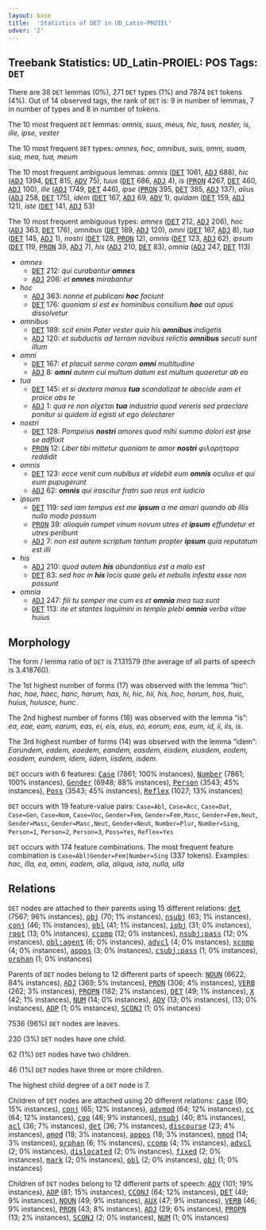 ```yaml
---
layout: base
title:  'Statistics of DET in UD_Latin-PROIEL'
udver: '2'
---
```


## Treebank Statistics: UD_Latin-PROIEL: POS Tags: `DET`

There are 38 `DET` lemmas (0%), 271 `DET` types (1%) and 7874 `DET` tokens (4%).
Out of 14 observed tags, the rank of `DET` is: 9 in number of lemmas, 7 in number of types and 8 in number of tokens.

The 10 most frequent `DET` lemmas: <em>omnis, suus, meus, hic, tuus, noster, is, ille, ipse, vester</em>

The 10 most frequent `DET` types:  <em>omnes, hoc, omnibus, suis, omni, suam, sua, mea, tua, meum</em>

The 10 most frequent ambiguous lemmas: <em>omnis</em> (<tt><a href="la_proiel-pos-DET.html">DET</a></tt> 1061, <tt><a href="la_proiel-pos-ADJ.html">ADJ</a></tt> 688), <em>hic</em> (<tt><a href="la_proiel-pos-ADJ.html">ADJ</a></tt> 1394, <tt><a href="la_proiel-pos-DET.html">DET</a></tt> 815, <tt><a href="la_proiel-pos-ADV.html">ADV</a></tt> 75), <em>tuus</em> (<tt><a href="la_proiel-pos-DET.html">DET</a></tt> 686, <tt><a href="la_proiel-pos-ADJ.html">ADJ</a></tt> 4), <em>is</em> (<tt><a href="la_proiel-pos-PRON.html">PRON</a></tt> 4267, <tt><a href="la_proiel-pos-DET.html">DET</a></tt> 460, <tt><a href="la_proiel-pos-ADJ.html">ADJ</a></tt> 100), <em>ille</em> (<tt><a href="la_proiel-pos-ADJ.html">ADJ</a></tt> 1749, <tt><a href="la_proiel-pos-DET.html">DET</a></tt> 446), <em>ipse</em> (<tt><a href="la_proiel-pos-PRON.html">PRON</a></tt> 395, <tt><a href="la_proiel-pos-DET.html">DET</a></tt> 385, <tt><a href="la_proiel-pos-ADJ.html">ADJ</a></tt> 137), <em>alius</em> (<tt><a href="la_proiel-pos-ADJ.html">ADJ</a></tt> 258, <tt><a href="la_proiel-pos-DET.html">DET</a></tt> 175), <em>idem</em> (<tt><a href="la_proiel-pos-DET.html">DET</a></tt> 167, <tt><a href="la_proiel-pos-ADJ.html">ADJ</a></tt> 69, <tt><a href="la_proiel-pos-ADV.html">ADV</a></tt> 1), <em>quidam</em> (<tt><a href="la_proiel-pos-DET.html">DET</a></tt> 159, <tt><a href="la_proiel-pos-ADJ.html">ADJ</a></tt> 121), <em>iste</em> (<tt><a href="la_proiel-pos-DET.html">DET</a></tt> 141, <tt><a href="la_proiel-pos-ADJ.html">ADJ</a></tt> 53)

The 10 most frequent ambiguous types:  <em>omnes</em> (<tt><a href="la_proiel-pos-DET.html">DET</a></tt> 212, <tt><a href="la_proiel-pos-ADJ.html">ADJ</a></tt> 206), <em>hoc</em> (<tt><a href="la_proiel-pos-ADJ.html">ADJ</a></tt> 363, <tt><a href="la_proiel-pos-DET.html">DET</a></tt> 176), <em>omnibus</em> (<tt><a href="la_proiel-pos-DET.html">DET</a></tt> 189, <tt><a href="la_proiel-pos-ADJ.html">ADJ</a></tt> 120), <em>omni</em> (<tt><a href="la_proiel-pos-DET.html">DET</a></tt> 167, <tt><a href="la_proiel-pos-ADJ.html">ADJ</a></tt> 8), <em>tua</em> (<tt><a href="la_proiel-pos-DET.html">DET</a></tt> 145, <tt><a href="la_proiel-pos-ADJ.html">ADJ</a></tt> 1), <em>nostri</em> (<tt><a href="la_proiel-pos-DET.html">DET</a></tt> 128, <tt><a href="la_proiel-pos-PRON.html">PRON</a></tt> 12), <em>omnis</em> (<tt><a href="la_proiel-pos-DET.html">DET</a></tt> 123, <tt><a href="la_proiel-pos-ADJ.html">ADJ</a></tt> 62), <em>ipsum</em> (<tt><a href="la_proiel-pos-DET.html">DET</a></tt> 119, <tt><a href="la_proiel-pos-PRON.html">PRON</a></tt> 39, <tt><a href="la_proiel-pos-ADJ.html">ADJ</a></tt> 7), <em>his</em> (<tt><a href="la_proiel-pos-ADJ.html">ADJ</a></tt> 210, <tt><a href="la_proiel-pos-DET.html">DET</a></tt> 83), <em>omnia</em> (<tt><a href="la_proiel-pos-ADJ.html">ADJ</a></tt> 247, <tt><a href="la_proiel-pos-DET.html">DET</a></tt> 113)


* <em>omnes</em>
  * <tt><a href="la_proiel-pos-DET.html">DET</a></tt> 212: <em>qui curabantur <b>omnes</b></em>
  * <tt><a href="la_proiel-pos-ADJ.html">ADJ</a></tt> 206: <em>et <b>omnes</b> mirabantur</em>
* <em>hoc</em>
  * <tt><a href="la_proiel-pos-ADJ.html">ADJ</a></tt> 363: <em>nonne et publicani <b>hoc</b> faciunt</em>
  * <tt><a href="la_proiel-pos-DET.html">DET</a></tt> 176: <em>quoniam si est ex hominibus consilium <b>hoc</b> aut opus dissolvetur</em>
* <em>omnibus</em>
  * <tt><a href="la_proiel-pos-DET.html">DET</a></tt> 189: <em>scit enim Pater vester quia his <b>omnibus</b> indigetis</em>
  * <tt><a href="la_proiel-pos-ADJ.html">ADJ</a></tt> 120: <em>et subductis ad terram navibus relictis <b>omnibus</b> secuti sunt illum</em>
* <em>omni</em>
  * <tt><a href="la_proiel-pos-DET.html">DET</a></tt> 167: <em>et placuit sermo coram <b>omni</b> multitudine</em>
  * <tt><a href="la_proiel-pos-ADJ.html">ADJ</a></tt> 8: <em><b>omni</b> autem cui multum datum est multum quaeretur ab eo</em>
* <em>tua</em>
  * <tt><a href="la_proiel-pos-DET.html">DET</a></tt> 145: <em>et si dextera manus <b>tua</b> scandalizat te abscide eam et proice abs te</em>
  * <tt><a href="la_proiel-pos-ADJ.html">ADJ</a></tt> 1: <em>qua re non οἴχεται <b>tua</b> industria quod vereris sed praeclare ponitur si quidem id egisti ut ego delectarer</em>
* <em>nostri</em>
  * <tt><a href="la_proiel-pos-DET.html">DET</a></tt> 128: <em>Pompeius <b>nostri</b> amores quod mihi summo dolori est ipse se adflixit</em>
  * <tt><a href="la_proiel-pos-PRON.html">PRON</a></tt> 12: <em>Liber tibi mittetur quoniam te amor <b>nostri</b> φιλορήτορα reddidit</em>
* <em>omnis</em>
  * <tt><a href="la_proiel-pos-DET.html">DET</a></tt> 123: <em>ecce venit cum nubibus et videbit eum <b>omnis</b> oculus et qui eum pupugerunt</em>
  * <tt><a href="la_proiel-pos-ADJ.html">ADJ</a></tt> 62: <em><b>omnis</b> qui irascitur fratri suo reus erit iudicio</em>
* <em>ipsum</em>
  * <tt><a href="la_proiel-pos-DET.html">DET</a></tt> 119: <em>sed iam tempus est me <b>ipsum</b> a me amari quando ab illis nullo modo possum</em>
  * <tt><a href="la_proiel-pos-PRON.html">PRON</a></tt> 39: <em>alioquin rumpet vinum novum utres et <b>ipsum</b> effundetur et utres peribunt</em>
  * <tt><a href="la_proiel-pos-ADJ.html">ADJ</a></tt> 7: <em>non est autem scriptum tantum propter <b>ipsum</b> quia reputatum est illi</em>
* <em>his</em>
  * <tt><a href="la_proiel-pos-ADJ.html">ADJ</a></tt> 210: <em>quod autem <b>his</b> abundantius est a malo est</em>
  * <tt><a href="la_proiel-pos-DET.html">DET</a></tt> 83: <em>sed hoc in <b>his</b> locis quae gelu et nebulis infesta esse non possunt</em>
* <em>omnia</em>
  * <tt><a href="la_proiel-pos-ADJ.html">ADJ</a></tt> 247: <em>fili tu semper me cum es et <b>omnia</b> mea tua sunt</em>
  * <tt><a href="la_proiel-pos-DET.html">DET</a></tt> 113: <em>ite et stantes loquimini in templo plebi <b>omnia</b> verba vitae huius</em>

## Morphology

The form / lemma ratio of `DET` is 7.131579 (the average of all parts of speech is 3.418760).

The 1st highest number of forms (17) was observed with the lemma “hic”: <em>hac, hae, haec, hanc, harum, has, hi, hic, hii, his, hoc, horum, hos, huic, huius, huiusce, hunc</em>.

The 2nd highest number of forms (16) was observed with the lemma “is”: <em>ea, eae, eam, earum, eas, ei, eis, eius, eo, eorum, eos, eum, id, ii, iis, is</em>.

The 3rd highest number of forms (14) was observed with the lemma “idem”: <em>Eorundem, eadem, eaedem, eandem, easdem, eisdem, eiusdem, eodem, eosdem, eundem, idem, iidem, iisdem, isdem</em>.

`DET` occurs with 6 features: <tt><a href="la_proiel-feat-Case.html">Case</a></tt> (7861; 100% instances), <tt><a href="la_proiel-feat-Number.html">Number</a></tt> (7861; 100% instances), <tt><a href="la_proiel-feat-Gender.html">Gender</a></tt> (6948; 88% instances), <tt><a href="la_proiel-feat-Person.html">Person</a></tt> (3543; 45% instances), <tt><a href="la_proiel-feat-Poss.html">Poss</a></tt> (3543; 45% instances), <tt><a href="la_proiel-feat-Reflex.html">Reflex</a></tt> (1027; 13% instances)

`DET` occurs with 19 feature-value pairs: `Case=Abl`, `Case=Acc`, `Case=Dat`, `Case=Gen`, `Case=Nom`, `Case=Voc`, `Gender=Fem`, `Gender=Fem,Masc`, `Gender=Fem,Neut`, `Gender=Masc`, `Gender=Masc,Neut`, `Gender=Neut`, `Number=Plur`, `Number=Sing`, `Person=1`, `Person=2`, `Person=3`, `Poss=Yes`, `Reflex=Yes`

`DET` occurs with 174 feature combinations.
The most frequent feature combination is `Case=Abl|Gender=Fem|Number=Sing` (337 tokens).
Examples: <em>hac, illa, ea, omni, eadem, alia, aliqua, ista, nulla, ulla</em>


## Relations

`DET` nodes are attached to their parents using 15 different relations: <tt><a href="la_proiel-dep-det.html">det</a></tt> (7567; 96% instances), <tt><a href="la_proiel-dep-obj.html">obj</a></tt> (70; 1% instances), <tt><a href="la_proiel-dep-nsubj.html">nsubj</a></tt> (63; 1% instances), <tt><a href="la_proiel-dep-conj.html">conj</a></tt> (46; 1% instances), <tt><a href="la_proiel-dep-obl.html">obl</a></tt> (41; 1% instances), <tt><a href="la_proiel-dep-iobj.html">iobj</a></tt> (31; 0% instances), <tt><a href="la_proiel-dep-root.html">root</a></tt> (13; 0% instances), <tt><a href="la_proiel-dep-ccomp.html">ccomp</a></tt> (12; 0% instances), <tt><a href="la_proiel-dep-nsubj-pass.html">nsubj:pass</a></tt> (12; 0% instances), <tt><a href="la_proiel-dep-obl-agent.html">obl:agent</a></tt> (6; 0% instances), <tt><a href="la_proiel-dep-advcl.html">advcl</a></tt> (4; 0% instances), <tt><a href="la_proiel-dep-xcomp.html">xcomp</a></tt> (4; 0% instances), <tt><a href="la_proiel-dep-appos.html">appos</a></tt> (3; 0% instances), <tt><a href="la_proiel-dep-csubj-pass.html">csubj:pass</a></tt> (1; 0% instances), <tt><a href="la_proiel-dep-orphan.html">orphan</a></tt> (1; 0% instances)

Parents of `DET` nodes belong to 12 different parts of speech: <tt><a href="la_proiel-pos-NOUN.html">NOUN</a></tt> (6622; 84% instances), <tt><a href="la_proiel-pos-ADJ.html">ADJ</a></tt> (369; 5% instances), <tt><a href="la_proiel-pos-PRON.html">PRON</a></tt> (306; 4% instances), <tt><a href="la_proiel-pos-VERB.html">VERB</a></tt> (262; 3% instances), <tt><a href="la_proiel-pos-PROPN.html">PROPN</a></tt> (182; 2% instances), <tt><a href="la_proiel-pos-DET.html">DET</a></tt> (49; 1% instances), <tt><a href="la_proiel-pos-X.html">X</a></tt> (42; 1% instances), <tt><a href="la_proiel-pos-NUM.html">NUM</a></tt> (14; 0% instances), <tt><a href="la_proiel-pos-ADV.html">ADV</a></tt> (13; 0% instances),  (13; 0% instances), <tt><a href="la_proiel-pos-ADP.html">ADP</a></tt> (1; 0% instances), <tt><a href="la_proiel-pos-SCONJ.html">SCONJ</a></tt> (1; 0% instances)

7536 (96%) `DET` nodes are leaves.

230 (3%) `DET` nodes have one child.

62 (1%) `DET` nodes have two children.

46 (1%) `DET` nodes have three or more children.

The highest child degree of a `DET` node is 7.

Children of `DET` nodes are attached using 20 different relations: <tt><a href="la_proiel-dep-case.html">case</a></tt> (80; 15% instances), <tt><a href="la_proiel-dep-conj.html">conj</a></tt> (65; 12% instances), <tt><a href="la_proiel-dep-advmod.html">advmod</a></tt> (64; 12% instances), <tt><a href="la_proiel-dep-cc.html">cc</a></tt> (64; 12% instances), <tt><a href="la_proiel-dep-cop.html">cop</a></tt> (46; 9% instances), <tt><a href="la_proiel-dep-nsubj.html">nsubj</a></tt> (40; 8% instances), <tt><a href="la_proiel-dep-acl.html">acl</a></tt> (36; 7% instances), <tt><a href="la_proiel-dep-det.html">det</a></tt> (36; 7% instances), <tt><a href="la_proiel-dep-discourse.html">discourse</a></tt> (23; 4% instances), <tt><a href="la_proiel-dep-amod.html">amod</a></tt> (18; 3% instances), <tt><a href="la_proiel-dep-appos.html">appos</a></tt> (18; 3% instances), <tt><a href="la_proiel-dep-nmod.html">nmod</a></tt> (14; 3% instances), <tt><a href="la_proiel-dep-orphan.html">orphan</a></tt> (6; 1% instances), <tt><a href="la_proiel-dep-ccomp.html">ccomp</a></tt> (4; 1% instances), <tt><a href="la_proiel-dep-advcl.html">advcl</a></tt> (2; 0% instances), <tt><a href="la_proiel-dep-dislocated.html">dislocated</a></tt> (2; 0% instances), <tt><a href="la_proiel-dep-fixed.html">fixed</a></tt> (2; 0% instances), <tt><a href="la_proiel-dep-mark.html">mark</a></tt> (2; 0% instances), <tt><a href="la_proiel-dep-obl.html">obl</a></tt> (2; 0% instances), <tt><a href="la_proiel-dep-obj.html">obj</a></tt> (1; 0% instances)

Children of `DET` nodes belong to 12 different parts of speech: <tt><a href="la_proiel-pos-ADV.html">ADV</a></tt> (101; 19% instances), <tt><a href="la_proiel-pos-ADP.html">ADP</a></tt> (81; 15% instances), <tt><a href="la_proiel-pos-CCONJ.html">CCONJ</a></tt> (64; 12% instances), <tt><a href="la_proiel-pos-DET.html">DET</a></tt> (49; 9% instances), <tt><a href="la_proiel-pos-NOUN.html">NOUN</a></tt> (49; 9% instances), <tt><a href="la_proiel-pos-AUX.html">AUX</a></tt> (47; 9% instances), <tt><a href="la_proiel-pos-VERB.html">VERB</a></tt> (46; 9% instances), <tt><a href="la_proiel-pos-PRON.html">PRON</a></tt> (43; 8% instances), <tt><a href="la_proiel-pos-ADJ.html">ADJ</a></tt> (29; 6% instances), <tt><a href="la_proiel-pos-PROPN.html">PROPN</a></tt> (13; 2% instances), <tt><a href="la_proiel-pos-SCONJ.html">SCONJ</a></tt> (2; 0% instances), <tt><a href="la_proiel-pos-NUM.html">NUM</a></tt> (1; 0% instances)

